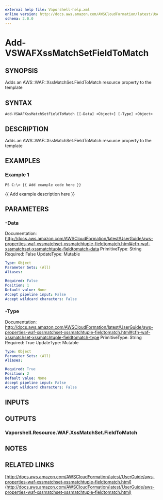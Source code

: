```yaml
---
external help file: Vaporshell-help.xml
online version: http://docs.aws.amazon.com/AWSCloudFormation/latest/UserGuide/aws-properties-waf-xssmatchset-xssmatchtuple-fieldtomatch.html
schema: 2.0.0
---
```


# Add-VSWAFXssMatchSetFieldToMatch

## SYNOPSIS
Adds an AWS::WAF::XssMatchSet.FieldToMatch resource property to the template

## SYNTAX

```
Add-VSWAFXssMatchSetFieldToMatch [[-Data] <Object>] [-Type] <Object>
```

## DESCRIPTION
Adds an AWS::WAF::XssMatchSet.FieldToMatch resource property to the template

## EXAMPLES

### Example 1
```
PS C:\> {{ Add example code here }}
```

{{ Add example description here }}

## PARAMETERS

### -Data
Documentation: http://docs.aws.amazon.com/AWSCloudFormation/latest/UserGuide/aws-properties-waf-xssmatchset-xssmatchtuple-fieldtomatch.html#cfn-waf-xssmatchset-xssmatchtuple-fieldtomatch-data
PrimitiveType: String
Required: False
UpdateType: Mutable

```yaml
Type: Object
Parameter Sets: (All)
Aliases: 

Required: False
Position: 1
Default value: None
Accept pipeline input: False
Accept wildcard characters: False
```

### -Type
Documentation: http://docs.aws.amazon.com/AWSCloudFormation/latest/UserGuide/aws-properties-waf-xssmatchset-xssmatchtuple-fieldtomatch.html#cfn-waf-xssmatchset-xssmatchtuple-fieldtomatch-type
PrimitiveType: String
Required: True
UpdateType: Mutable

```yaml
Type: Object
Parameter Sets: (All)
Aliases: 

Required: True
Position: 2
Default value: None
Accept pipeline input: False
Accept wildcard characters: False
```

## INPUTS

## OUTPUTS

### Vaporshell.Resource.WAF.XssMatchSet.FieldToMatch

## NOTES

## RELATED LINKS

[http://docs.aws.amazon.com/AWSCloudFormation/latest/UserGuide/aws-properties-waf-xssmatchset-xssmatchtuple-fieldtomatch.html](http://docs.aws.amazon.com/AWSCloudFormation/latest/UserGuide/aws-properties-waf-xssmatchset-xssmatchtuple-fieldtomatch.html)

